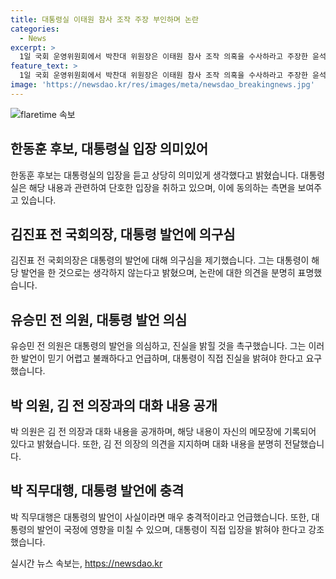 ```yaml
---
title: 대통령실 이태원 참사 조작 주장 부인하며 논란
categories:
  - News
excerpt: >
  1일 국회 운영위원회에서 박찬대 위원장은 이태원 참사 조작 의혹을 수사하라고 주장한 윤석열 대통령 발언과 관련해 모든 의혹을 수사하라고 밝혔다. 이와 관련해 더불어민주당 의원들은 박 전 의장의 회고록을 통해 윤 대통령의 발언을 지적했고, 국민의힘은 이를 반박하며 정치적 공세를 펼치고 있다. 국회 상임위장까지 끌고들어 가짜뉴스를 유포하는 것과 비교하며 김 전 의장에게 사과를 촉구하는 등 파장이 계속되고 있다. 정치권 내부는 이를 놓고 입장이 분분한 가운데 윤 대통령이 직접 입장을 밝힐 것을 요구하고 있다.
feature_text: >
  1일 국회 운영위원회에서 박찬대 위원장은 이태원 참사 조작 의혹을 수사하라고 주장한 윤석열 대통령 발언과 관련해 모든 의혹을 수사하라고 밝혔다. 이와 관련해 더불어민주당 의원들은 박 전 의장의 회고록을 통해 윤 대통령의 발언을 지적했고, 국민의힘은 이를 반박하며 정치적 공세를 펼치고 있다. 국회 상임위장까지 끌고들어 가짜뉴스를 유포하는 것과 비교하며 김 전 의장에게 사과를 촉구하는 등 파장이 계속되고 있다. 정치권 내부는 이를 놓고 입장이 분분한 가운데 윤 대통령이 직접 입장을 밝힐 것을 요구하고 있다.
image: 'https://newsdao.kr/res/images/meta/newsdao_breakingnews.jpg'
---
```


<p><img src="https://newsdao.kr/res/images/meta/newsdao_breakingnews.jpg" alt="flaretime 속보" /></p>

<h2 data-ke-size="size26">한동훈 후보, 대통령실 입장 의미있어</h2>

<p data-ke-size="size16">한동훈 후보는 대통령실의 입장을 듣고 상당히 의미있게 생각했다고 밝혔습니다. 대통령실은 해당 내용과 관련하여 단호한 입장을 취하고 있으며, 이에 동의하는 측면을 보여주고 있습니다.</p>

<h2 data-ke-size="size26">김진표 전 국회의장, 대통령 발언에 의구심</h2>

<p data-ke-size="size16">김진표 전 국회의장은 대통령의 발언에 대해 의구심을 제기했습니다. 그는 대통령이 해당 발언을 한 것으로는 생각하지 않는다고 밝혔으며, 논란에 대한 의견을 분명히 표명했습니다.</p>

<h2 data-ke-size="size26">유승민 전 의원, 대통령 발언 의심</h2>

<p data-ke-size="size16">유승민 전 의원은 대통령의 발언을 의심하고, 진실을 밝힐 것을 촉구했습니다. 그는 이러한 발언이 믿기 어렵고 불쾌하다고 언급하며, 대통령이 직접 진실을 밝혀야 한다고 요구했습니다.</p>

<h2 data-ke-size="size26">박 의원, 김 전 의장과의 대화 내용 공개</h2>

<p data-ke-size="size16">박 의원은 김 전 의장과 대화 내용을 공개하며, 해당 내용이 자신의 메모장에 기록되어 있다고 밝혔습니다. 또한, 김 전 의장의 의견을 지지하며 대화 내용을 분명히 전달했습니다.</p>

<h2 data-ke-size="size26">박 직무대행, 대통령 발언에 충격</h2>

<p data-ke-size="size16">박 직무대행은 대통령의 발언이 사실이라면 매우 충격적이라고 언급했습니다. 또한, 대통령의 발언이 국정에 영향을 미칠 수 있으며, 대통령이 직접 입장을 밝혀야 한다고 강조했습니다.</p>
실시간 뉴스 속보는, <a href="https://newsdao.kr" rel="dofollow">https://newsdao.kr</a>


